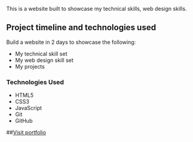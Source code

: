 
This is a website built to showcase my technical skills, web design skills.



## Project timeline and technologies used

Build a  website in 2 days to showcase the following:
* My technical skill set
* My web design skill set
* My projects

### Technologies Used

* HTML5
* CSS3
* JavaScript
* Git
* GitHub

 ##[Visit portfolio](https://suryansh076.github.io/myportfolio/)
